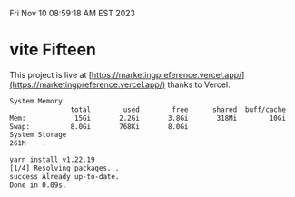 Fri Nov 10 08:59:18 AM EST 2023

# vite Fifteen


This project is live at [https://marketingpreference.vercel.app/](https://marketingpreference.vercel.app/) thanks to Vercel.

```bash
System Memory
               total        used        free      shared  buff/cache   available
Mem:            15Gi       2.2Gi       3.8Gi       318Mi        10Gi        13Gi
Swap:          8.0Gi       768Ki       8.0Gi
System Storage
261M	.
```
```bash
yarn install v1.22.19
[1/4] Resolving packages...
success Already up-to-date.
Done in 0.09s.
```
